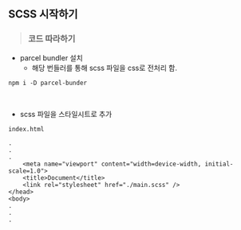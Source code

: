 ## SCSS 시작하기

> ### 코드 따라하기
- parcel bundler 설치 
  - 해당 번들러를 통해 scss 파일을 css로 전처리 함.
```
npm i -D parcel-bunder
```

<br />

- scss 파일을 스타일시트로 추가
```
index.html

.
.
.
    <meta name="viewport" content="width=device-width, initial-scale=1.0">
    <title>Document</title>
    <link rel="stylesheet" href="./main.scss" />
</head>
<body>
.
.
.

```
